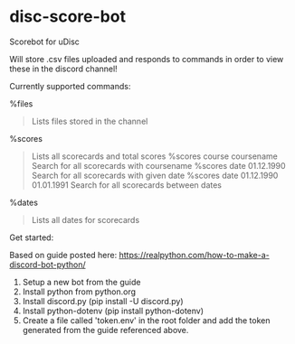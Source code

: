 # disc-score-bot

Scorebot for uDisc

Will store .csv files uploaded and responds to commands in order to view these in the discord channel!

Currently supported commands:

%files
> Lists files stored in the channel


%scores
> Lists all scorecards and total scores
%scores course coursename
> Search for all scorecards with coursename
%scores date 01.12.1990
> Search for all scorecards with given date
%scores date 01.12.1990 01.01.1991
> Search for all scorecards between dates


%dates
> Lists all dates for scorecards


Get started:

Based on guide posted here: https://realpython.com/how-to-make-a-discord-bot-python/

1. Setup a new bot from the guide
2. Install python from python.org
3. Install discord.py (pip install -U discord.py)
4. Install python-dotenv (pip install python-dotenv)
5. Create a file called 'token.env' in the root folder and add the token generated from the guide referenced above.
